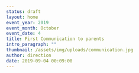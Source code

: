 ```yaml
---
status: draft
layout: home
event_year: 2019
event_month: October
event_date: 4
title: First Communication to parents
intro_paragraph: ""
thumbnail: /assets/img/uploads/communication.jpg
author: direction
date: 2019-09-04 00:09:00
---
```

